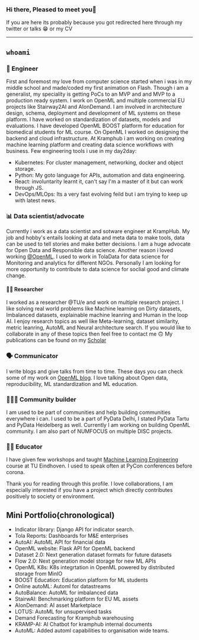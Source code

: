 ### Hi there, Pleased to meet you👋

If you are here its probably because you got redirected here through my twitter or talks :grin: or my CV


*******

## `whoami`
### :rocket: Engineer

First and foremost my love from computer science started when i was in my middle school and made/coded my first animation on Flash. Though i am a generalist, my speciality is getting PoCs to an MVP and and MVP to a production ready system. 
I work on OpenML and multiple commercial EU projects like Stairway2AI and AIonDemand. I am involved in architecture design, schema, deployment and development of ML systems on these platform. 
I have worked on standardization of datasets, models and evaluations. 
I have developed OpenML BOOST platform for education for biomedical students for ML course. 
On OpenML I worked on designing the backend and cloud infrastructure. At Kramphub i am working on creating machine learning platform and creating data science workflows with business.
Few engineering tools i use in my day2day:
- Kubernetes: For cluster management, networking, docker and object storage.
- Python: My goto language for APIs, automation and data engineering.
- React: involuntarity learnt it, can't say I'm a master of it but can work through JS.
- DevOps/MLOps: Its a very fast evolving feild but i am trying to keep up with latest news.



### 📊 Data scientist/advocate

Currently i work as a data scientist and sotware engineer at KrampHub. My job and hobby's entails looking at data and meta data to make tools, data can be used to tell stories and make better decisions. I am a huge advocate for Open Data and Responsible data science. Another reason i loved working [@OpenML](https://openml.org). I used to work in TolaData for data science for Monitoring and analytics for different NGOs. Personally I am looking for more opportunity to contribute to data science for soclial good and climate change.

#### :man_scientist: Researcher

I worked as a researcher @TU/e and work on multiple research project. I like solving real world problems like Machine learning on Dirty datasets, Imbalanced datasets, explainable machine leanring and Human in the loop AI. I enjoy research topics as well like Meta-learning, dataset similarity, metric leanring, AutoML and Neural architecture search. If you would like to collaborate in any of these topics then feel free to contact me 🙃
My publications can be found on my [Scholar](https://scholar.google.com/citations?user=AGBlKsAAAAAJ&hl=en)

### 🗣 Communicator

I write blogs and give talks from time to time. These days you can check some of my work on [OpenML blog](https://blog.openml.org/). I love talking about Open data, reproducibility, ML standardization and ML education. 

### 🧑‍🤝‍🧑 Community builder

I am used to be part of communities and help building communities everywhere i can. I used to be a part of PyData Delhi, I stated PyData Tartu and PyData Heidelberg as well. Currently I am working on building OpenML community. I am also part of NUMFOCUS on multiple DISC projects.

### 👨‍🏫 Educator

I have given few workshops and taught [Machine Learning Engineering](https://ml-course.github.io/master/intro.html) course at TU Eindhoven. I used to speak often at PyCon conferences before corona. 

Thank you for reading through this profile. I love collaborations, I am especially interested if you have a project which directly contributes positively to society or environment. 


## Mini Portfolio(chronological)
* Indicator library: Django API for indicator search.
* Tola Reports: Dashboards for M&E enterprises
* AutoAI: AutoML API for financial data
* OpenML website: Flask API for OpenML backend
* Dataset 2.0: Next generation dataset formats for future datasets
* Flow 2.0: Next generation model storage for new ML APIs
* OpenML K8s: K8s integrtation in OpenML powered by distributed storage from MinIO
* BOOST Education: Education platform for ML students
* Online autoML: Automl for datastreams
* AutoBalance: AutoML for imbalanced data
* StairwAI: Benchmarking platform for EU ML assets
* AIonDemand: AI asset Marketplace 
* LOTUS: AutoML for unsupervised tasks
* Demand Forecasting for Kramphub warehousing
* KRAMP-AI: AI Chatbot for kramphub internal documents
* AutoML: Added automl capabilities to organisation wide teams.


<!--
**prabhant/prabhant** is a ✨ _special_ ✨ repository because its `README.md` (this file) appears on your GitHub profile.

Here are some ideas to get you started:

- 🔭 I’m currently working on ...
- 🌱 I’m currently learning ...
- 👯 I’m looking to collaborate on ...
- 🤔 I’m looking for help with ...
- 💬 Ask me about ...
- 📫 How to reach me: ...
- 😄 Pronouns: ...
- ⚡ Fun fact: ...
-->
